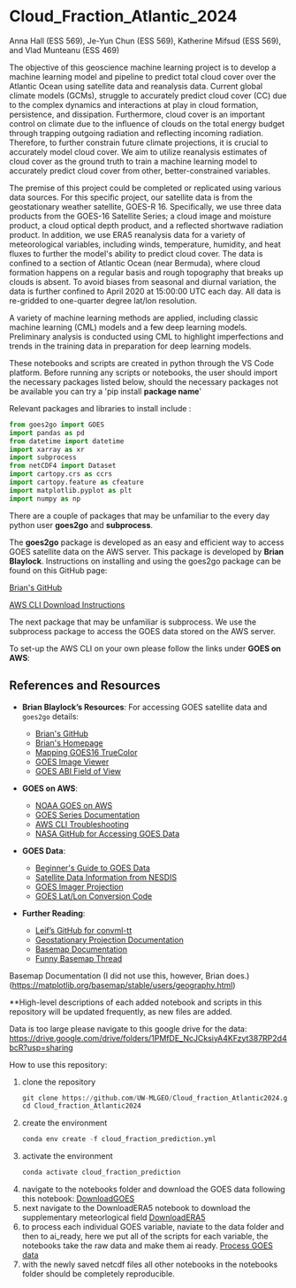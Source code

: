 # Cloud_Fraction_Atlantic_2024
Anna Hall (ESS 569), Je-Yun Chun (ESS 569), Katherine Mifsud (ESS 569), and Vlad Munteanu (ESS 469)

The objective of this geoscience machine learning project is to develop a machine learning model and pipeline to predict total cloud cover over the Atlantic Ocean using satellite data and reanalysis data. Current global climate models (GCMs), struggle to accurately predict cloud cover (CC) due to the complex dynamics and interactions at play in cloud formation, persistence, and dissipation. Furthermore, cloud cover is an important control on climate due to the influence of clouds on the total energy budget through trapping outgoing radiation and reflecting incoming radiation. Therefore, to further constrain future climate projections, it is crucial to accurately model cloud cover. We aim to utilize reanalysis estimates of cloud cover as the ground truth to train a machine learning model to accurately predict cloud cover from other, better-constrained variables.

The premise of this project could be completed or replicated using various data sources. For this specific project, our satellite data is from the geostationary weather satellite, GOES-R 16. Specifically, we use three data products from the GOES-16 Satellite Series; a cloud image and moisture product, a cloud optical depth product, and a reflected shortwave radiation product. In addition, we use ERA5 reanalysis data for a variety of meteorological variables, including winds, temperature, humidity, and heat fluxes to further the model's ability to predict cloud cover. The data is confined to a section of Atlantic Ocean (near Bermuda), where cloud formation happens on a regular basis and rough topography that breaks up clouds is absent. To avoid biases from seasonal and diurnal variation, the data is further confined to April 2020 at 15:00:00 UTC each day. All data is re-gridded to one-quarter degree lat/lon resolution.

A variety of machine learning methods are applied, including classic machine learning (CML) models and a few deep learning models. Preliminary analysis is conducted using CML to highlight imperfections and trends in the training data in preparation for deep learning models. 

These notebooks and scripts are created in python through the VS Code platform. 
Before running any scripts or notebooks, the user should import the necessary packages listed below, should the necessary packages not be available you can try a 'pip install **package name**' 

Relevant packages and libraries to install include :

```python
from goes2go import GOES
import pandas as pd
from datetime import datetime
import xarray as xr
import subprocess
from netCDF4 import Dataset
import cartopy.crs as ccrs
import cartopy.feature as cfeature
import matplotlib.pyplot as plt
import numpy as np
```
There are a couple of packages that may be unfamiliar to the every day python user **goes2go** and **subprocess**.

The **goes2go** package is developed as an easy and efficient way to access GOES satellite data on the AWS server. This package is developed by **Brian Blaylock**. Instructions on installing and using the goes2go package can be found on this GitHub page:

[Brian's GitHub](https://github.com/blaylockbk/goes2go)

[AWS CLI Download Instructions](https://docs.aws.amazon.com/cli/latest/userguide/getting-started-install.html)

The next package that may be unfamiliar is subprocess. We use the subprocess package to access the GOES data stored on the AWS server.

To set-up the AWS CLI on your own please follow the links under **GOES on AWS**:

## References and Resources

- **Brian Blaylock’s Resources**: For accessing GOES satellite data and `goes2go` details:
  - [Brian's GitHub](https://github.com/blaylockbk/goes2go)
  - [Brian's Homepage](https://home.chpc.utah.edu/~u0553130/Brian_Blaylock/home.html)
  - [Mapping GOES16 TrueColor](https://github.com/blaylockbk/pyBKB_v3/blob/master/BB_GOES/mapping_GOES16_TrueColor.ipynb)
  - [GOES Image Viewer](https://www.star.nesdis.noaa.gov/goes/sector.php?sat=G16&sector=gm)
  - [GOES ABI Field of View](https://goes2go.readthedocs.io/en/latest/user_guide/notebooks/field-of-view_ABI.html)

- **GOES on AWS**:
  - [NOAA GOES on AWS](https://docs.opendata.aws/noaa-goes16/cics-readme.html)
  - [GOES Series Documentation](https://www.goes-r.gov/resources/docs.html)
  - [AWS CLI Troubleshooting](https://docs.aws.amazon.com/cli/latest/userguide/cli-chap-troubleshooting.html#general-formatting)
  - [NASA GitHub for Accessing GOES Data](https://github.com/awslabs/open-data-docs/tree/main/docs/noaa/noaa-goes16)
    
- **GOES Data**:
  - [Beginner's Guide to GOES Data](https://www.goes-r.gov/downloads/resources/documents/Beginners_Guide_to_GOES-R_Series_Data.pdf)
  - [Satellite Data Information from NESDIS](https://www.star.nesdis.noaa.gov/atmospheric-composition-training/satellite_data.php#abi_aws)
  - [GOES Imager Projection](https://www.star.nesdis.noaa.gov/atmospheric-composition-training/satellite_data_goes_imager_projection.php#:~:text=If%20you%20want%20to%20work,in%20the%20GOES%2DR%20PUG.)
  - [GOES Lat/Lon Conversion Code](https://www.star.nesdis.noaa.gov/atmospheric-composition-training/python_abi_lat_lon.php)
 
- **Further Reading**:
  - [Leif’s GitHub for convml-tt](https://github.com/leifdenby/convml-tt?tab=readme-ov-file)
  - [Geostationary Projection Documentation](https://proj4.org/en/9.5/operations/projections/geos.html)
  - [Basemap Documentation](https://matplotlib.org/basemap/stable/users/geography.html)
  - [Funny Basemap Thread](https://github.com/matplotlib/basemap/issues/361)


Basemap Documentation (I did not use this, however, Brian does.)
(https://matplotlib.org/basemap/stable/users/geography.html)


**High-level descriptions of each added notebook and scripts in this repository will be updated frequently, as new files are added. 

Data is too large please navigate to this google drive for the data: https://drive.google.com/drive/folders/1PMfDE_NcJCksiyA4KFzyt387RP2d4bcR?usp=sharing

How to use this repository:
1. clone the repository
   ``` python
   git clone https://github.com/UW-MLGEO/Cloud_fraction_Atlantic2024.git
   cd Cloud_fraction_Atlantic2024
   ```
2. create the environment
    ``` python
    conda env create -f cloud_fraction_prediction.yml
    ```
3. activate the environment
     ``` python
   conda activate cloud_fraction_prediction
    ```
4. navigate to the notebooks folder and download the GOES data following this notebook: [DownloadGOES](https://github.com/UW-MLGEO/Cloud_fraction_Atlantic2024/blob/main/notebooks/DownloadGOESData.ipynb)
5. next navigate to the DownloadERA5 notebook to download the supplementary meteorlogical field [DownloadERA5](https://github.com/UW-MLGEO/Cloud_fraction_Atlantic2024/blob/main/notebooks/DownloadERA5.ipynb)
6. to process each individual GOES variable, naviate to the data folder and then to ai_ready, here we put all of the scripts for each variable, the notebooks take the raw data and make them ai ready. [Process GOES data](https://github.com/UW-MLGEO/Cloud_fraction_Atlantic2024/tree/main/data/ai_ready)
7. with the newly saved netcdf files all other notebooks in the notebooks folder should be completely reproducible.
